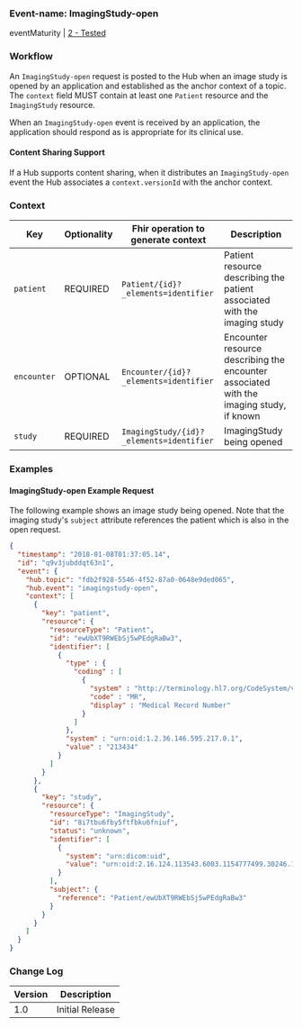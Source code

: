 ### Event-name: ImagingStudy-open

eventMaturity | [2 - Tested](3-1-EventMaturityModel.html)

### Workflow

An `ImagingStudy-open` request is posted to the Hub when an image study is opened by an application and established as the anchor context of a topic. The `context` field MUST contain at least one `Patient` resource and the `ImagingStudy` resource.

When an `ImagingStudy-open` event is received by an application, the application should respond as is appropriate for its clinical use.

#### Content Sharing Support

If a Hub supports content sharing, when it distributes an `ImagingStudy-open` event the Hub associates a `context.versionId` with the anchor context.

### Context

Key | Optionality | Fhir operation to generate context | Description
----- | -------- | ---- | ---- 
`patient` | REQUIRED | `Patient/{id}?_elements=identifier` | Patient resource describing the patient associated with the imaging study
`encounter` | OPTIONAL | `Encounter/{id}?_elements=identifier	` | Encounter resource describing the encounter associated with the imaging study, if known
`study` | REQUIRED | `ImagingStudy/{id}?_elements=identifier` | ImagingStudy being opened

### Examples

#### ImagingStudy-open Example Request

The following example shows an image study being opened.  Note that the imaging study's `subject` attribute references the patient which is also in the open request.

```json
{
  "timestamp": "2018-01-08T01:37:05.14",
  "id": "q9v3jubddqt63n1",
  "event": {
    "hub.topic": "fdb2f928-5546-4f52-87a0-0648e9ded065",
    "hub.event": "imagingstudy-open",
    "context": [
      {
        "key": "patient",
        "resource": {
          "resourceType": "Patient",
          "id": "ewUbXT9RWEbSj5wPEdgRaBw3",
          "identifier": [
            {
              "type" : {
                "coding" : [
                  {
                    "system" : "http://terminology.hl7.org/CodeSystem/v2-0203",
                    "code" : "MR",
                    "display" : "Medical Record Number"
                  }
                ]
              },
              "system" : "urn:oid:1.2.36.146.595.217.0.1",
              "value" : "213434"
            }
          ]
        }
      },
      {
        "key": "study",
        "resource": {
          "resourceType": "ImagingStudy",
          "id": "8i7tbu6fby5ftfbku6fniuf",
          "status": "unknown",
          "identifier": [
            {
              "system": "urn:dicom:uid",
              "value": "urn:oid:2.16.124.113543.6003.1154777499.30246.19789.3503430045"
            }
          ],
          "subject": {
            "reference": "Patient/ewUbXT9RWEbSj5wPEdgRaBw3"
          }
        }
      }
    ]
  }
}
```

### Change Log

Version | Description
---- | ----
1.0 | Initial Release
